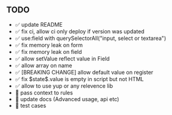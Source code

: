 ## TODO

- ✅ update README
- ✅ fix ci, allow ci only deploy if version was updated
- ✅ use:field with querySelectorAll("input, select or textarea")
- ✅ fix memory leak on form
- ✅ fix memory leak on field
- ✅ allow setValue reflect value in Field
- ✅ allow array on name
- ✅ [BREAKING CHANGE] allow default value on register
- ✅ fix \$state\$.value is empty in script but not HTML
- ✅ allow to use yup or any relevence lib
- 🚸 pass context to rules
- 🚸 update docs (Advanced usage, api etc)
- 🚸 test cases
